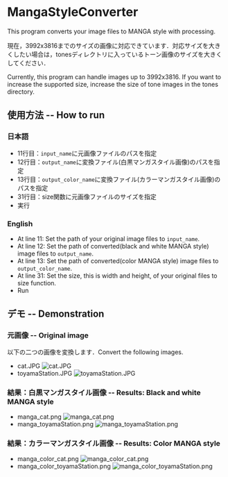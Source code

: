 # MangaStyleConverter
This program converts your image files to MANGA style with processing.

現在，3992x3816までのサイズの画像に対応できています．対応サイズを大きくしたい場合は，tonesディレクトリに入っているトーン画像のサイズを大きくしてください．

Currently, this program can handle images up to 3992x3816. If you want to increase the supported size, increase the size of tone images in the tones directory.

## 使用方法 -- How to run
### 日本語
+ 11行目：`input_name`に元画像ファイルのパスを指定
+ 12行目：`output_name`に変換ファイル(白黒マンガスタイル画像)のパスを指定
+ 13行目：`output_color_name`に変換ファイル(カラーマンガスタイル画像)のパスを指定
+ 31行目：size関数に元画像ファイルのサイズを指定
+ 実行

### English
+ At line 11: Set the path of your original image files to `input_name`.
+ At line 12: Set the path of converted(black and white MANGA style) image files to `output_name`.
+ At line 13: Set the path of converted(color MANGA style) image files to `output_color_name`.
+ At line 31: Set the size, this is width and height, of your original files to size function.
+ Run

## デモ -- Demonstration
### 元画像 -- Original image
以下の二つの画像を変換します．Convert the following images.
+ cat.JPG
![cat.JPG](https://github.com/YoshimikiMaekawa/MangaStyleConverter/blob/master/originalImages/cat.JPG)
+ toyamaStation.JPG
![toyamaStation.JPG](https://github.com/YoshimikiMaekawa/MangaStyleConverter/blob/master/originalImages/toyamaStation.JPG)

### 結果：白黒マンガスタイル画像 -- Results: Black and white MANGA style
+ manga_cat.png
![manga_cat.png](https://github.com/YoshimikiMaekawa/MangaStyleConverter/blob/master/mangaStyleImages/manga_cat.png)
+ manga_toyamaStation.png
![manga_toyamaStation.png](https://github.com/YoshimikiMaekawa/MangaStyleConverter/blob/master/mangaStyleImages/manga_toyamaStation.png)

### 結果：カラーマンガスタイル画像 -- Results: Color MANGA style
+ manga_color_cat.png
![manga_color_cat.png](https://github.com/YoshimikiMaekawa/MangaStyleConverter/blob/master/colorMangaStyleImages/manga_color_cat.png)
+ manga_color_toyamaStation.png
![manga_color_toyamaStation.png](https://github.com/YoshimikiMaekawa/MangaStyleConverter/blob/master/colorMangaStyleImages/manga_color_toyamaStation.png)
